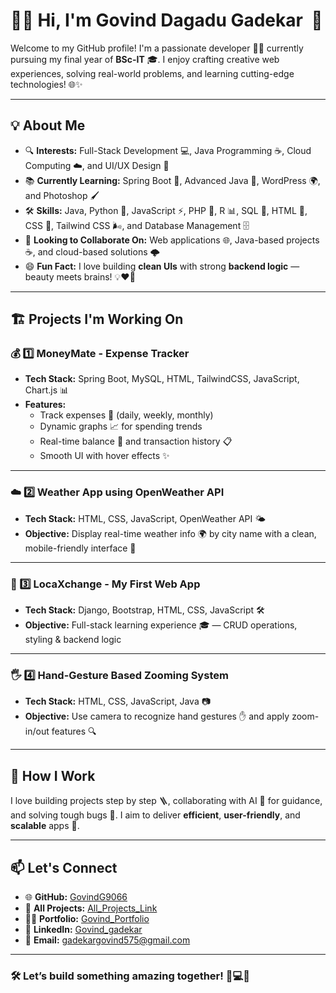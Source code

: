 # 🙋‍♂️ Hi, I'm **Govind Dagadu Gadekar** &nbsp;🚀

Welcome to my GitHub profile! I'm a passionate developer 👨‍💻 currently pursuing my final year of **BSc-IT** 🎓. I enjoy crafting creative web experiences, solving real-world problems, and learning cutting-edge technologies! 🌐✨

---

## 💡 About Me
- 🔍 **Interests:** Full-Stack Development 💻, Java Programming ☕, Cloud Computing ☁️, and UI/UX Design 🎨
- 📚 **Currently Learning:** Spring Boot 🌿, Advanced Java 🧩, WordPress 🌍, and Photoshop 🖌️
- 🛠️ **Skills:** Java, Python 🐍, JavaScript ⚡, PHP 🐘, R 📊, SQL 🧮, HTML 🧱, CSS 🎀, Tailwind CSS 🌬️, and Database Management 🗄️
- 🤝 **Looking to Collaborate On:** Web applications 🌐, Java-based projects ☕, and cloud-based solutions 🌩️
- 😄 **Fun Fact:** I love building **clean UIs** with strong **backend logic** — beauty meets brains! 💡❤️‍🔥

---

## 🏗️ Projects I'm Working On

### 💰 1️⃣ MoneyMate - Expense Tracker
- **Tech Stack:** Spring Boot, MySQL, HTML, TailwindCSS, JavaScript, Chart.js 📊
- **Features:**
  - Track expenses 📆 (daily, weekly, monthly)
  - Dynamic graphs 📈 for spending trends
  - Real-time balance 💸 and transaction history 📋
  - Smooth UI with hover effects ✨

---

### ☁️ 2️⃣ Weather App using OpenWeather API
- **Tech Stack:** HTML, CSS, JavaScript, OpenWeather API 🌤️
- **Objective:** Display real-time weather info 🌍 by city name with a clean, mobile-friendly interface 📱

---

### 🔁 3️⃣ LocaXchange - My First Web App
- **Tech Stack:** Django, Bootstrap, HTML, CSS, JavaScript 🛠️
- **Objective:** Full-stack learning experience 🎓 — CRUD operations, styling & backend logic

---

### 🖐️ 4️⃣ Hand-Gesture Based Zooming System
- **Tech Stack:** HTML, CSS, JavaScript, Java 📷
- **Objective:** Use camera to recognize hand gestures ✋ and apply zoom-in/out features 🔍

---

## 🧠 How I Work
I love building projects step by step 🪜, collaborating with AI 🤖 for guidance, and solving tough bugs 🔧. I aim to deliver **efficient**, **user-friendly**, and **scalable** apps 💪.

---

## 📫 Let's Connect
- 🌐 **GitHub:** [GovindG9066](https://github.com/GovindG9066)
- 📁 **All Projects:** [All_Projects_Link](https://linktr.ee/Govindg9066)
- 🧑‍💼 **Portfolio:** [Govind_Portfolio](https://portfolio-omega-three-84.vercel.app/)
- 💼 **LinkedIn:** [Govind_gadekar](https://www.linkedin.com/in/govindgadekar/)
- 📩 **Email:** gadekargovind575@gmail.com

---

### 🛠️ Let’s build something **amazing** together! 🚀💻🔥
